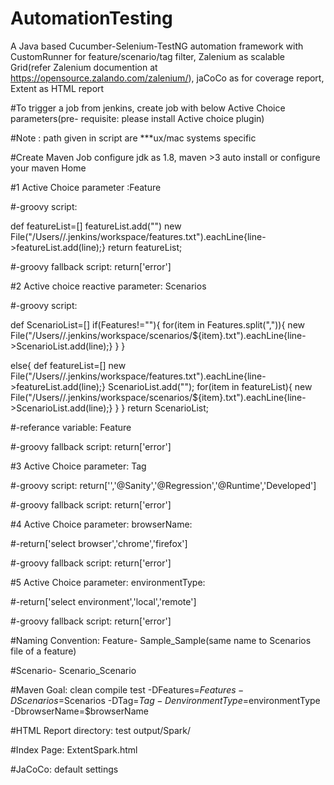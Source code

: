 # AutomationTesting
A Java based Cucumber-Selenium-TestNG automation framework with CustomRunner for feature/scenario/tag filter, Zalenium as scalable Grid(refer Zalenium documention at https://opensource.zalando.com/zalenium/), jaCoCo as for coverage report, Extent as HTML report

#To trigger a job from jenkins, create job with below Active Choice parameters(pre- requisite: please install Active choice plugin)

#Note : path given in script are ***ux/mac systems specific

#Create Maven Job configure jdk as 1.8, maven >3 auto install or configure your maven Home

#1 Active Choice parameter :Feature

#-groovy script: 

def featureList=[]
featureList.add("")
new File("/Users/<username>/.jenkins/workspace/features.txt").eachLine{line->featureList.add(line);}
return featureList;

#-groovy fallback script: return['error']

#2 Active choice reactive parameter: Scenarios

#-groovy script: 

def ScenarioList=[]
if(Features!=""){
for(item in Features.split(",")){
new File("/Users/<username>/.jenkins/workspace/scenarios/${item}.txt").eachLine{line->ScenarioList.add(line);}
  }
}

else{
def featureList=[]
new File("/Users/<username>/.jenkins/workspace/features.txt").eachLine{line->featureList.add(line);}
ScenarioList.add("");
for(item in featureList){
new File("/Users/<username>/.jenkins/workspace/scenarios/${item}.txt").eachLine{line->ScenarioList.add(line);}
 }
}
return ScenarioList;

#-referance variable: Feature


#-groovy fallback script: return['error']
                   
#3 Active Choice parameter: Tag

#-groovy script: return['','@Sanity','@Regression','@Runtime','Developed']

#-groovy fallback script: return['error']



#4 Active Choice parameter: browserName:

#-return['select browser','chrome','firefox']

#-groovy fallback script: return['error']


                           
#5 Active Choice parameter: environmentType:

#-return['select environment','local','remote']

#-groovy fallback script: return['error']
                            
#Naming Convention: Feature- Sample_Sample(same name to Scenarios file of a feature)

#Scenario- Scenario_Scenario

#Maven Goal: clean compile test -DFeatures=$Features -DScenarios=$Scenarios -DTag=$Tag -DenvironmentType=$environmentType -DbrowserName=$browserName

#HTML Report directory: test output/Spark/

#Index Page: ExtentSpark.html

#JaCoCo: default settings



